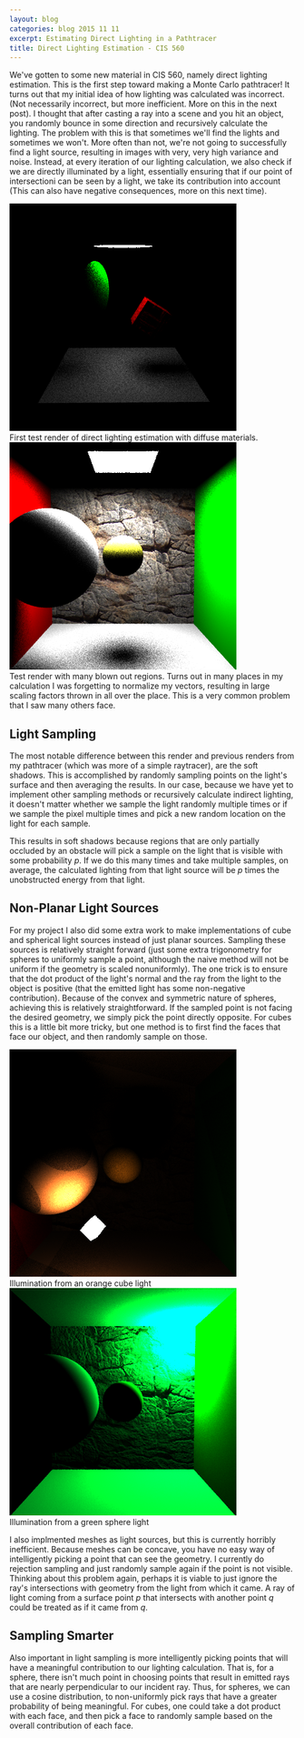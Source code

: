 ```yaml
---
layout: blog
categories: blog 2015 11 11
excerpt: Estimating Direct Lighting in a Pathtracer
title: Direct Lighting Estimation - CIS 560
---
```


<p>We've gotten to some new material in CIS 560, namely direct lighting estimation. This is the first step toward making a Monte Carlo pathtracer! It turns out that my initial idea of how lighting was calculated was incorrect. (Not necessarily incorrect, but more inefficient. More on this in the next post). I thought that after casting a ray into a scene and you hit an object, you randomly bounce in some direction and recursively calculate the lighting. The problem with this is that sometimes we'll find the lights and sometimes we won't. More often than not, we're not going to successfully find a light source, resulting in images with very, very high variance and noise. Instead, at every iteration of our lighting calculation, we also check if we are directly illuminated by a light, essentially ensuring that if our point of intersectioni can be seen by a light, we take its contribution into account (This can also have negative consequences, more on this next time).</p>

<div class="row">
  <div class="col-sm-4 col-sm-offset-2 col-xs-12">
    <a href="/img/560/direct_lighting/test.bmp"><img src="/img/560/direct_lighting/test.bmp"/></a>
    <div class="caption">First test render of direct lighting estimation with diffuse materials.</div>
  </div>
  <div class="col-sm-4 col-xs-12">
    <a href="/img/560/direct_lighting/diffuse_spheres.bmp"><img src="/img/560/direct_lighting/diffuse_spheres.bmp"/></a>
    <div class="caption">Test render with many blown out regions. Turns out in many places in my calculation I was forgetting to normalize my vectors, resulting in large scaling factors thrown in all over the place. This is a very common problem that I saw many others face.</div>
  </div>
</div>

<h2>Light Sampling</h2>
<p>The most notable difference between this render and previous renders from my pathtracer (which was more of a simple raytracer), are the soft shadows. This is accomplished by randomly sampling points on the light's surface and then averaging the results. In our case, because we have yet to implement other sampling methods or recursively calculate indirect lighting, it doesn't matter whether we sample the light randomly multiple times or if we sample the pixel multiple times and pick a new random location on the light for each sample.</p>

<p>This results in soft shadows because regions that are only partially occluded by an obstacle will pick a sample on the light that is visible with some probability <i>p</i>. If we do this many times and take multiple samples, on average, the calculated lighting from that light source will be <i>p</i> times the unobstructed energy from that light.</p>

<h2>Non-Planar Light Sources</h2>

<p>For my project I also did some extra work to make implementations of cube and spherical light sources instead of just planar sources. Sampling these sources is relatively straight forward (just some extra trigonometry for spheres to uniformly sample a point, although the naive method will not be uniform if the geometry is scaled nonuniformly). The one trick is to ensure that the dot product of the light's normal and the ray from the light to the object is positive (that the emitted light has some non-negative contribution). Because of the convex and symmetric nature of spheres, achieving this is relatively straightforward. If the sampled point is not facing the desired geometry, we simply pick the point directly opposite. For cubes this is a little bit more tricky, but one method is to first find the faces that face our object, and then randomly sample on those.</p>

<div class="row">
  <div class="col-sm-4 col-sm-offset-2 col-xs-12">
    <a href="/img/560/direct_lighting/cube_light.bmp"><img src="/img/560/direct_lighting/cube_light.bmp"/></a>
    <div class="caption">Illumination from an orange cube light</div>
  </div>
  <div class="col-sm-4 col-xs-12">
    <a href="/img/560/direct_lighting/green_sphere_light.bmp"><img src="/img/560/direct_lighting/green_sphere_light.bmp"/></a>
    <div class="caption">Illumination from a green sphere light</div>
  </div>
</div>

<p>I also implmented meshes as light sources, but this is currently horribly inefficient. Because meshes can be concave, you have no easy way of intelligently picking a point that can see the geometry. I currently do rejection sampling and just randomly sample again if the point is not visible. Thinking about this problem again, perhaps it is viable to just ignore the ray's intersections with geometry from the light from which it came. A ray of light coming from a surface point <i>p</i> that intersects with another point <i>q</i> could be treated as if it came from <i>q</i>.</p>

<h2>Sampling Smarter</h2>
<p>Also important in light sampling is more intelligently picking points that will have a meaningful contribution to our lighting calculation. That is, for a sphere, there isn't much point in choosing points that result in emitted rays that are nearly perpendicular to our incident ray. Thus, for spheres, we can use a cosine distribution, to non-uniformly pick rays that have a greater probability of being meaningful. For cubes, one could take a dot product with each face, and then pick a face to randomly sample based on the overall contribution of each face.</p>